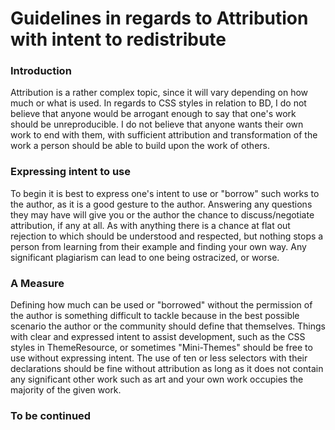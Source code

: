 # Guidelines in regards to Attribution with intent to redistribute

<h3>Introduction</h3>

<div>Attribution is a rather complex topic, since it will vary depending on how much or what is used. In regards to CSS styles in relation to BD, I do not believe that anyone would be arrogant enough to say that one's work should be unreproducible. I do not believe that anyone wants their own work to end with them, with sufficient attribution and transformation of the work a person should be able to build upon the work of others.</div>

<h3>Expressing intent to use</h3>

<div>To begin it is best to express one's intent to use or "borrow" such works to the author, as it is a good gesture to the author. Answering any questions they may have will give you or the author the chance to discuss/negotiate attribution, if any at all. As with anything there is a chance at flat out rejection to which should be understood and respected, but nothing stops a person from learning from their example and finding your own way. Any significant plagiarism can lead to one being ostracized, or worse.</div>

<h3>A Measure</h3>

<div>Defining how much can be used or "borrowed" without the permission of the author is something difficult to tackle because in the best possible scenario the author or the community should define that themselves. Things with clear and expressed intent to assist development, such as the CSS styles in ThemeResource, or sometimes "Mini-Themes" should be free to use without expressing intent. The use of ten or less selectors with their declarations should be fine without attribution as long as it does not contain any significant other work such as art and your own work occupies the majority of the given work.</div>

<h3>To be continued</h3>
